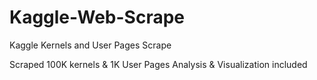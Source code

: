 # Kaggle-Web-Scrape
Kaggle Kernels and User Pages Scrape

Scraped 100K kernels & 1K User Pages
Analysis & Visualization included
